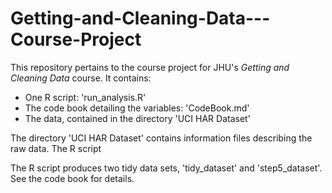 Getting-and-Cleaning-Data---Course-Project
==========================================

This repository pertains to the course project for JHU's *Getting and Cleaning Data* course. It contains:

* One R script: 'run_analysis.R'
* The code book detailing the variables: 'CodeBook.md'
* The data, contained in the directory 'UCI HAR Dataset'

The directory 'UCI HAR Dataset' contains information files describing the raw data. The R script 

The R script produces two tidy data sets, 'tidy_dataset' and 'step5_dataset'. See the code book for details.



 
